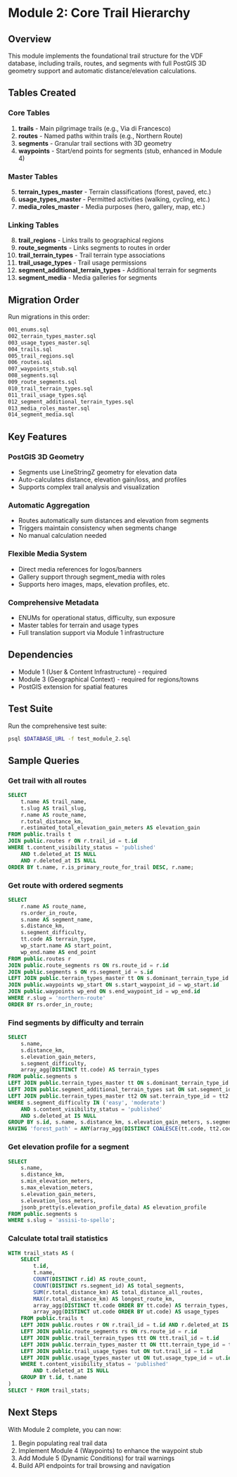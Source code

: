 # Module 2: Core Trail Hierarchy

## Overview
This module implements the foundational trail structure for the VDF database, including trails, routes, and segments with full PostGIS 3D geometry support and automatic distance/elevation calculations.

## Tables Created

### Core Tables
1. **trails** - Main pilgrimage trails (e.g., Via di Francesco)
2. **routes** - Named paths within trails (e.g., Northern Route)
3. **segments** - Granular trail sections with 3D geometry
4. **waypoints** - Start/end points for segments (stub, enhanced in Module 4)

### Master Tables
5. **terrain_types_master** - Terrain classifications (forest, paved, etc.)
6. **usage_types_master** - Permitted activities (walking, cycling, etc.)
7. **media_roles_master** - Media purposes (hero, gallery, map, etc.)

### Linking Tables
8. **trail_regions** - Links trails to geographical regions
9. **route_segments** - Links segments to routes in order
10. **trail_terrain_types** - Trail terrain type associations
11. **trail_usage_types** - Trail usage permissions
12. **segment_additional_terrain_types** - Additional terrain for segments
13. **segment_media** - Media galleries for segments

## Migration Order
Run migrations in this order:
```bash
001_enums.sql
002_terrain_types_master.sql
003_usage_types_master.sql
004_trails.sql
005_trail_regions.sql
006_routes.sql
007_waypoints_stub.sql
008_segments.sql
009_route_segments.sql
010_trail_terrain_types.sql
011_trail_usage_types.sql
012_segment_additional_terrain_types.sql
013_media_roles_master.sql
014_segment_media.sql
```

## Key Features

### PostGIS 3D Geometry
- Segments use LineStringZ geometry for elevation data
- Auto-calculates distance, elevation gain/loss, and profiles
- Supports complex trail analysis and visualization

### Automatic Aggregation
- Routes automatically sum distances and elevation from segments
- Triggers maintain consistency when segments change
- No manual calculation needed

### Flexible Media System
- Direct media references for logos/banners
- Gallery support through segment_media with roles
- Supports hero images, maps, elevation profiles, etc.

### Comprehensive Metadata
- ENUMs for operational status, difficulty, sun exposure
- Master tables for terrain and usage types
- Full translation support via Module 1 infrastructure

## Dependencies
- Module 1 (User & Content Infrastructure) - required
- Module 3 (Geographical Context) - required for regions/towns
- PostGIS extension for spatial features

## Test Suite
Run the comprehensive test suite:
```bash
psql $DATABASE_URL -f test_module_2.sql
```

## Sample Queries

### Get trail with all routes
```sql
SELECT 
    t.name AS trail_name,
    t.slug AS trail_slug,
    r.name AS route_name,
    r.total_distance_km,
    r.estimated_total_elevation_gain_meters AS elevation_gain
FROM public.trails t
JOIN public.routes r ON r.trail_id = t.id
WHERE t.content_visibility_status = 'published'
    AND t.deleted_at IS NULL
    AND r.deleted_at IS NULL
ORDER BY t.name, r.is_primary_route_for_trail DESC, r.name;
```

### Get route with ordered segments
```sql
SELECT 
    r.name AS route_name,
    rs.order_in_route,
    s.name AS segment_name,
    s.distance_km,
    s.segment_difficulty,
    tt.code AS terrain_type,
    wp_start.name AS start_point,
    wp_end.name AS end_point
FROM public.routes r
JOIN public.route_segments rs ON rs.route_id = r.id
JOIN public.segments s ON rs.segment_id = s.id
LEFT JOIN public.terrain_types_master tt ON s.dominant_terrain_type_id = tt.id
JOIN public.waypoints wp_start ON s.start_waypoint_id = wp_start.id
JOIN public.waypoints wp_end ON s.end_waypoint_id = wp_end.id
WHERE r.slug = 'northern-route'
ORDER BY rs.order_in_route;
```

### Find segments by difficulty and terrain
```sql
SELECT 
    s.name,
    s.distance_km,
    s.elevation_gain_meters,
    s.segment_difficulty,
    array_agg(DISTINCT tt.code) AS terrain_types
FROM public.segments s
LEFT JOIN public.terrain_types_master tt ON s.dominant_terrain_type_id = tt.id
LEFT JOIN public.segment_additional_terrain_types sat ON sat.segment_id = s.id
LEFT JOIN public.terrain_types_master tt2 ON sat.terrain_type_id = tt2.id
WHERE s.segment_difficulty IN ('easy', 'moderate')
    AND s.content_visibility_status = 'published'
    AND s.deleted_at IS NULL
GROUP BY s.id, s.name, s.distance_km, s.elevation_gain_meters, s.segment_difficulty
HAVING 'forest_path' = ANY(array_agg(DISTINCT COALESCE(tt.code, tt2.code)));
```

### Get elevation profile for a segment
```sql
SELECT 
    s.name,
    s.distance_km,
    s.min_elevation_meters,
    s.max_elevation_meters,
    s.elevation_gain_meters,
    s.elevation_loss_meters,
    jsonb_pretty(s.elevation_profile_data) AS elevation_profile
FROM public.segments s
WHERE s.slug = 'assisi-to-spello';
```

### Calculate total trail statistics
```sql
WITH trail_stats AS (
    SELECT 
        t.id,
        t.name,
        COUNT(DISTINCT r.id) AS route_count,
        COUNT(DISTINCT rs.segment_id) AS total_segments,
        SUM(r.total_distance_km) AS total_distance_all_routes,
        MAX(r.total_distance_km) AS longest_route_km,
        array_agg(DISTINCT tt.code ORDER BY tt.code) AS terrain_types,
        array_agg(DISTINCT ut.code ORDER BY ut.code) AS usage_types
    FROM public.trails t
    LEFT JOIN public.routes r ON r.trail_id = t.id AND r.deleted_at IS NULL
    LEFT JOIN public.route_segments rs ON rs.route_id = r.id
    LEFT JOIN public.trail_terrain_types ttt ON ttt.trail_id = t.id
    LEFT JOIN public.terrain_types_master tt ON ttt.terrain_type_id = tt.id
    LEFT JOIN public.trail_usage_types tut ON tut.trail_id = t.id
    LEFT JOIN public.usage_types_master ut ON tut.usage_type_id = ut.id
    WHERE t.content_visibility_status = 'published'
        AND t.deleted_at IS NULL
    GROUP BY t.id, t.name
)
SELECT * FROM trail_stats;
```

## Next Steps
With Module 2 complete, you can now:
1. Begin populating real trail data
2. Implement Module 4 (Waypoints) to enhance the waypoint stub
3. Add Module 5 (Dynamic Conditions) for trail warnings
4. Build API endpoints for trail browsing and navigation